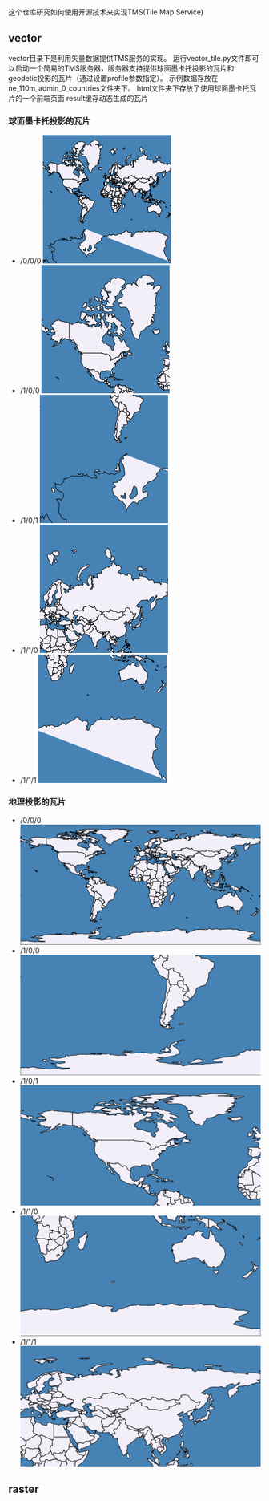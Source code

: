 ## 
这个仓库研究如何使用开源技术来实现TMS(Tile Map Service)

## vector

vector目录下是利用矢量数据提供TMS服务的实现。
运行vector_tile.py文件即可以启动一个简易的TMS服务器，服务器支持提供球面墨卡托投影的瓦片和geodetic投影的瓦片（通过设置profile参数指定）。
示例数据存放在ne_110m_admin_0_countries文件夹下。
html文件夹下存放了使用球面墨卡托瓦片的一个前端页面
result缓存动态生成的瓦片

### 球面墨卡托投影的瓦片


- /0/0/0 
![0/0/0](https://github.com/zhuang-hao-ming/tms_research/blob/master/doc/img/mercator0_0_0.png)
- /1/0/0
![1/0/0](https://github.com/zhuang-hao-ming/tms_research/blob/master/doc/img/mercator1_0_0.png)
- /1/0/1
![1/0/1](https://github.com/zhuang-hao-ming/tms_research/blob/master/doc/img/mercator1_0_1.png)
- /1/1/0
![1/1/0](https://github.com/zhuang-hao-ming/tms_research/blob/master/doc/img/mercator1_1_0.png)
- /1/1/1
![1/1/1](https://github.com/zhuang-hao-ming/tms_research/blob/master/doc/img/mercator1_1_1.png)


### 地理投影的瓦片
- /0/0/0 
![0/0/0](https://github.com/zhuang-hao-ming/tms_research/blob/master/doc/img/geodetic0_0_0.png)
- /1/0/0
![1/0/0](https://github.com/zhuang-hao-ming/tms_research/blob/master/doc/img/geodetic1_0_0.png)
- /1/0/1
![1/0/1](https://github.com/zhuang-hao-ming/tms_research/blob/master/doc/img/geodetic1_0_1.png)
- /1/1/0
![1/1/0](https://github.com/zhuang-hao-ming/tms_research/blob/master/doc/img/geodetic1_1_0.png)
- /1/1/1
![1/1/1](https://github.com/zhuang-hao-ming/tms_research/blob/master/doc/img/geodetic1_1_1.png)

## raster
